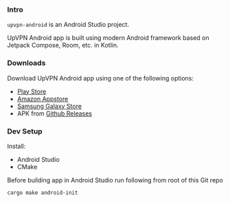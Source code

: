 ### Intro

`upvpn-android` is an Android Studio project.

UpVPN Android app is built using modern Android framework based on Jetpack Compose, Room, etc. in Kotlin.

### Downloads

Download UpVPN Android app using one of the following options:
- [Play Store](https://play.google.com/store/apps/details?id=app.upvpn.upvpn)
- [Amazon Appstore](https://www.amazon.com/dp/B0CQ3PNX54)
- [Samsung Galaxy Store](https://galaxy.store/upvpn)
- APK from [Github Releases](https://github.com/upvpn/upvpn-app/releases)

### Dev Setup

Install:
- Android Studio
- CMake


Before building app in Android Studio run following from root of this Git repo

```
cargo make android-init
```
